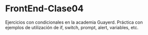 # FrontEnd-Clase04

Ejercicios con condicionales en la academia Guayerd. Práctica con ejemplos de utilización de if, switch, prompt, alert, variables, etc.
